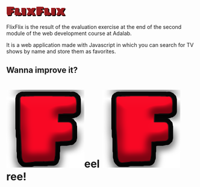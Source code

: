 
![](https://github.com/Adalab/modulo-2-evaluacion-final-cvcastano/blob/master/src/images/flixflix.png)

FlixFlix is the result of the evaluation exercise at the end of the second module of the web development course at Adalab.  

It is a web application made with Javascript in which you can search for TV shows by name and store them as favorites.  



## Wanna improve it? 
#   ![](https://github.com/Adalab/modulo-2-evaluacion-final-cvcastano/blob/master/src/images/favicon.png)eel        ![](https://github.com/Adalab/modulo-2-evaluacion-final-cvcastano/blob/master/src/images/favicon.png)ree! 
